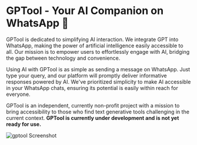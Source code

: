 # GPTool - Your AI Companion on WhatsApp 🚀 

GPTool is dedicated to simplifying AI interaction. We integrate GPT into WhatsApp, making the power of artificial intelligence easily accessible to all. Our mission is to empower users to effortlessly engage with AI, bridging the gap between technology and convenience.  

Using AI with GPTool is as simple as sending a message on WhatsApp. Just type your query, and our platform will promptly deliver informative responses powered by AI. We've prioritized simplicity to make AI accessible in your WhatsApp chats, ensuring its potential is easily within reach for everyone. 

GPTool is an independent, currently non-profit project with a mission to bring accessibility to those who find text generative tools challenging in the current context. **GPTool is currently under development and is not yet ready for use.**

![gptool Screenshot](https://github.com/beckerfelipee/GPTool/assets/94445094/8c06a123-8d55-4bb4-98d4-c69e31b63793)
